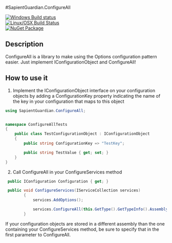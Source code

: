 #SapientGuardian.ConfigureAll

[![Windows Build status](https://ci.appveyor.com/api/projects/status/bxtp3m8vi50m1ba5?svg=true)](https://ci.appveyor.com/project/SapientGuardian/sapientguardian-configureall)<br />
[![Linux/OSX Build Status](https://travis-ci.org/SapientGuardian/SapientGuardian.ConfigureAll.png)](https://travis-ci.org/SapientGuardian/SapientGuardian.ConfigureAll)<br />
[![NuGet Package](https://img.shields.io/nuget/vpre/SapientGuardian.ConfigureAll.svg)](https://www.nuget.org/packages/SapientGuardian.ConfigureAll/)

## Description
ConfigureAll is a library to make using the Options configuration pattern easier. Just implement IConfigurationObject and ConfigureAll!

## How to use it

1. Implement the IConfigurationObject interface on your configuration objects by adding a ConfigurationKey property indicating the name of the key in your configuration that maps to this object
```C#
using SapientGuardian.ConfigureAll;


namespace ConfigureAllTests
{
    public class TestConfigurationObject : IConfigurationObject
    {
        public string ConfigurationKey => "TestKey";

        public string TestValue { get; set; }
    }
}
```  
2. Call ConfigureAll in your ConfigureServices method
```C#
 public IConfiguration Configuration { get; }

 public void ConfigureServices(IServiceCollection services)
        {            
            services.AddOptions();

            services.ConfigureAll(this.GetType().GetTypeInfo().Assembly, Configuration);
        }
```
If your configuration objects are stored in a different assembly than the one containing your ConfigureServices method, be sure to specify that in the first parameter to ConfigureAll.